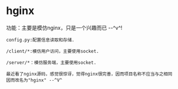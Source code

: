 # hginx
功能：主要是模仿nginx，只是一个兴趣而已  --^v^!
```angular2html
config.py:配置信息读取和存储.
```
`````angular2html
/client/*:模仿用户访问，主要使用socket.
`````
```angular2html
/server/*：模仿服务端，主要使用socket.
```
```angular2html
最近看了nginx源码，感觉很惊讶，觉得nginx很完善，因而项目名称不应当与之相同
因而改名为"hginx" --^V^
```